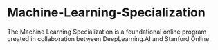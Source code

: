 # Machine-Learning-Specialization
The Machine Learning Specialization is a foundational online program created in collaboration between DeepLearning.AI and Stanford Online.
